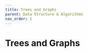 ```yaml
---
title: Trees and Graphs
parent: Data Structure & Algorithms
nav_order: 1
---
```


# Trees and Graphs
